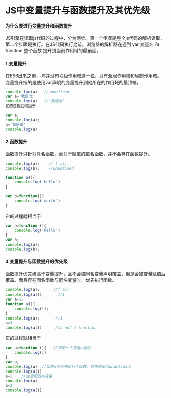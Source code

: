 # JS中变量提升与函数提升及其优先级

#### 为什么要进行变量提升和函数提升

JS引擎在读取js代码的过程中，分为两步。第一个步骤是整个js代码的解析读取，第二个步骤是执行。在JS代码执行之前，浏览器的解析器在遇到 var 变量名 和function 整个函数 提升到当前作用域的最前面。

#### 1.变量提升

在ES6出来之前，JS并没有块级作用域这一说，只有全局作用域和局部作用域。变量提升指的是使用var声明的变量提升到他所在的作用域的最顶端。

```js
console.log(a)   //undefined
var a='我是谁'
console.log(a)   //'我是谁'
它的过程就相当于
```
```js
var a;
console.log(a);
a='我是谁'
console.log(a)
```

#### 2.函数提升

函数提升只针对具名函数，而对于赋值的匿名函数，并不会存在函数提升。

```js
console.log(a);    // f a()
console.log(b);    //undefined     

function a(){
    console.log('hello')
}

var b=function(){
    console.log('world')
}
```
它的过程就相当于
```js
var a=function (){
    console.log('hello')
}
var b;
console.log(a);   
console.log(b);
```

#### 3.变量提升与函数提升的优先级

函数提升优先级高于变量提升，且不会被同名变量声明覆盖，但是会被变量赋值后覆盖。而且存在同名函数与同名变量时，优先执行函数。

```js
console.log(a);      //f a()
console.log(a());      //1  
var a=1;
function a(){
    console.log(1);
}
console.log(a);       //1   
a=3
console.log(a())      //a not a function
```
它的过程就相当于
```js
var a=function (){   //声明一个变量a指向
    console.log(1)
}
var a;
console.log(a)  //如果a不优先执行含函数，这里是返回undefined;
console.log(a())
a=1    //这里函数与变量
console.log(a)
a=3
console.log(a())
```
